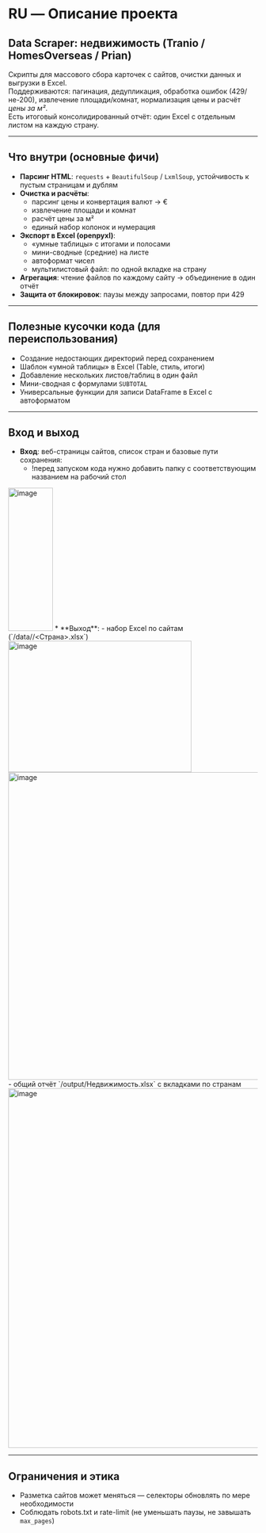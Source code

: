 # RU — Описание проекта

## Data Scraper: недвижимость (Tranio / HomesOverseas / Prian)

Скрипты для массового сбора карточек с сайтов, очистки данных и выгрузки в Excel.  
Поддерживаются: пагинация, дедупликация, обработка ошибок (429/не-200), извлечение площади/комнат, нормализация цены и расчёт *цены за м²*.  
Есть итоговый консолидированный отчёт: один Excel с отдельным листом на каждую страну.

---

## Что внутри (основные фичи)

* **Парсинг HTML**: `requests` + `BeautifulSoup` / `LxmlSoup`, устойчивость к пустым страницам и дублям
* **Очистка и расчёты**:
  - парсинг цены и конвертация валют → €
  - извлечение площади и комнат
  - расчёт цены за м²
  - единый набор колонок и нумерация
* **Экспорт в Excel (openpyxl)**:
  - «умные таблицы» с итогами и полосами
  - мини-сводные (средние) на листе
  - автоформат чисел
  - мультилистовый файл: по одной вкладке на страну
* **Агрегация**: чтение файлов по каждому сайту → объединение в один отчёт
* **Защита от блокировок**: паузы между запросами, повтор при 429

---

## Полезные кусочки кода (для переиспользования)

* Создание недостающих директорий перед сохранением
* Шаблон «умной таблицы» в Excel (Table, стиль, итоги)
* Добавление нескольких листов/таблиц в один файл
* Мини-сводная с формулами `SUBTOTAL`
* Универсальные функции для записи DataFrame в Excel с автоформатом

---

## Вход и выход

* **Вход**: веб-страницы сайтов, список стран и базовые пути сохранения:
  - !перед запуском кода нужно добавить папку с соответствующим названием на рабочий стол
<img width="90" height="289" alt="image" src="https://github.com/user-attachments/assets/177b00b3-3806-4429-a672-701b6dd34c1d" />
* **Выход**:  
  - набор Excel по сайтам (`/data/<Site>/<Страна>.xlsx`)
<img width="370" height="265" alt="image" src="https://github.com/user-attachments/assets/c7f23719-63d4-46f9-8d20-f58bb28184f2" /> <img width="1044" height="621" alt="image" src="https://github.com/user-attachments/assets/b626968a-d528-4049-94aa-f335bb2b8db5" />
  - общий отчёт `/output/Недвижимость.xlsx` с вкладками по странам
<img width="953" height="726" alt="image" src="https://github.com/user-attachments/assets/936b0d7b-b937-4f4e-99ec-a290017c2f05" />

---

## Ограничения и этика

* Разметка сайтов может меняться — селекторы обновлять по мере необходимости
* Соблюдать robots.txt и rate-limit (не уменьшать паузы, не завышать `max_pages`)

